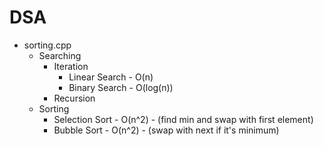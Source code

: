 # DSA

- sorting.cpp 
    - Searching 
        - Iteration
            - Linear Search - O(n)
            - Binary Search - O(log(n))
        - Recursion
    - Sorting
        - Selection Sort - O(n^2) - (find min and swap with first element)
        - Bubble Sort - O(n^2) - (swap with next if it's minimum)
